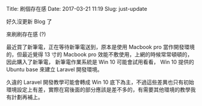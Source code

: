 Title: 刷個存在感
Date: 2017-03-21 11:19
Slug: just-update

好久沒更新 Blog 了

來刷刷存在感 (?)

<!-- SUMMARY_END -->

最近買了新筆電，正在等待新筆電送到，原本是使用 Macbook pro 當作開發環境的，但最近覺得 13 寸的 Macbook pro 效能不敷使用，上網的時候常常頓頓的，因此購入了新筆電， 新筆電作業系統是 Win 10 可能會試用看看， Win 10 提供的 Ubuntu base 來建立 Laravel 開發環境。

久違的 Laravel 開發教學可能會轉成 Win 10 底下為主，不過這些差異也只有初始環境設定上有差，實際在寫後面的部分應該是差不多的，有需要其他環境的教學我有計劃再補上。
